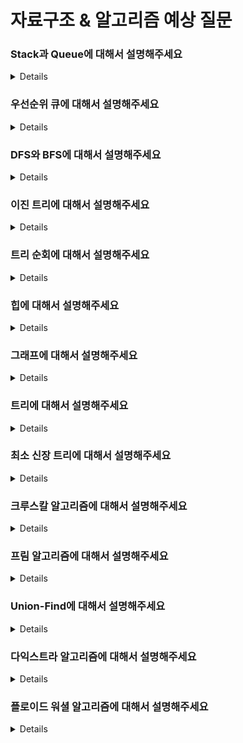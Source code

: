 # 자료구조 & 알고리즘 예상 질문

### Stack과 Queue에 대해서 설명해주세요

<details>

Stack은 FILO(First In Last Out) 방식인 먼저 들어온 것이 나중에 나오는 구조로 비커에 공을 넣고 위에서 하나씩 꺼내는 것과 같습니다.
Queue는 FIFO(First In First Out) 방식인 먼저 들어온 것이 먼저 나가는 구조로 배수관이 있으면 물이 입구로 먼저 들어오면 먼저 출구로 나오는 것과 같습니다.

</details>

### 우선순위 큐에 대해서 설명해주세요

<details>

큐는 FIFO 구조로 먼저 나온 것이 먼저 나가는 방식입니다. 여기서 우선순위 수식어가 붙어서 먼저 나온 것이 나가는 것이 아니라 우선순위가 높은 데이터가 먼저 나가게 되는 자료구조입니다. 이것을 구현한 것으로 힙이 있습니다.

</details>

### DFS와 BFS에 대해서 설명해주세요

<details>

DFS, BFS는 그래프를 탐색할 때 사용되는 알고리즘입니다.
DFS는 루트 노드에서 시작해서 서브 노드로 탐색을 시작하는데 이때 들어간 브랜치(분기)를 최대한 깊이까지 탐색을 한 뒤에 다음 브랜치로 이동해서 같은 탐색을 반복하는 알고리즘 입니다.
BFS는 루트 노트에서 시작해서 인접한 모든 노드를 탐색한 뒤에 그다음 깊이인 노드에 들어가 또 인접한 모든 노드를 탐색하는 것을 반복하는 알고리즘입니다.

</details>

### 이진 트리에 대해서 설명해주세요

<details>

이진 트리는 각 노드의 자식 노드가 두 개로 구성되어 있는 트리입니다.
이진 트리 종류에는 편향 이진트리, 포화 이진트리, 완전 이진트리가 있습니다.

편향 이진트리는 모든 노드가 왼쪽이면 왼쪽 오른쪽이면 오른쪽으로 편향되어 있는 트리를 말합니다.
포화 이진트리는 이진트리가 보유할 수 있는 최대 노드를 모두 가지고 있는 것을 말합니다. 이때 최대 노드는 2^(h - 1) - 1 입니다.
완전 이진트리는 왼쪽에서 오른쪽 차례대로 쌓여있는 것을 말합니다.

</details>

### 트리 순회에 대해서 설명해주세요

<details>

트리 순회는 각 노드들을 체계적인 방법으로 방문하는 과정을 말합니다.
트리 순회 종류에는 전위(preorder), 중위(inorder), 후위 (postorder)순회가 있습니다.

전위 순회는 부모 노드 - 왼쪽 서브트리 - 오른쪽 서브트리 순으로 순회하는 방식을 말합니다.
중위 순회는 왼쪽 서브트리 - 부모 노드 - 오른쪽 서브트리 순으로 순회하는 방식을 말합니다.
후위 순회는 왼쪽 서브트리 - 오른쪽 서브트리 - 부모 노드 순으로 순회하는 방식을 말합니다.

</details>

### 힙에 대해서 설명해주세요

<details>

우선순위 큐를 위해 고안된 완전이진트리 형태의 자료구조입니다. 최댓값이나, 최솟값을 빠르게 찾아야 할 때 유용합니다.
종류로 최대 힙, 최소 힙이 있고 최대 힙은 부모 노드의 키 값이 자식 코드의 키 값보다 크거나 같은 완전이진트리, 최소 힙은 부모 노드의 키 값이 자식 노드의 키 값보다 작거나 같은 완전이진트리입니다.

</details>

### 그래프에 대해서 설명해주세요

<details>

각 노드(Vertex)와 그 노드를 잇는 간선(Edge)으로 이루어져 있는 자료구조입니다.
방향, 무방향 그래프 그리고 사이클이 가능하다는 특징이 있습니다.

</details>

### 트리에 대해서 설명해주세요

<details>

그래프의 한 종류로서 계층형 구조를 띠고 있고 무방향 비순환 그래프입니다.

</details>

### 최소 신장 트리에 대해서 설명해주세요

<details>

트리의 속성을 가지기에 사이클이 존재하지 않고 모든 노드를 잇는 간선들의 가중치가 합이 최소가 되는 트리를 최소 신장 트리라고 한다.
최소 신장 트리를 구하는 알고리즘은 크루스칼, 프림 알고리즘이 존재합니다.

</details>

### 크루스칼 알고리즘에 대해서 설명해주세요

<details>

모든 간선을 가중치 기준으로 오름차순으로 정렬하여 작은 간선부터 두 노드를 연결하며 사이클이 존재하는지를 확인하며 사이클이 존재하면 다음 간선 아니라면 연결을 해서 모든 노드를 연결할 때까지 반복합니다.

</details>

### 프림 알고리즘에 대해서 설명해주세요

<details>

임의의 노드를 기준 노드로 잡고 시작하여 연결할 수 있는 간선 중에서 가장 작은 가중치를 가지는 간선을 이어나가는 방식입니다. 가장 작은 간선을 찾기 위해서 우선순위 큐(힙)을 이용해서 간선을 가중치 기준으로 정렬합니다.

</details>

### Union-Find에 대해서 설명해주세요

<details>

서로 다른 두 노드가 같은 그래프에 속하는 그래프인지 판별하는 알고리즘입니다.

</details>

### 다익스트라 알고리즘에 대해서 설명해주세요

<details>

특정 한 정점에서 다른 모든 정점까지 갈 수 있는 가중치가 최소가 되는 경로를 구하는 알고리즘입니다.

</details>

### 플로이드 워셜 알고리즘에 대해서 설명해주세요

<details>

모든 노드에서 다른 모든 노드까지 가는 최소 가중치를 구하는 알고리즘입니다.

</details>